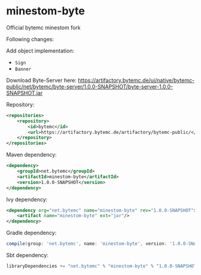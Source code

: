 # minestom-byte
Official bytemc minestom fork


Following changes:

Add object implementation:
- `Sign`
- `Banner`

Download Byte-Server here: 
https://artifactory.bytemc.de/ui/native/bytemc-public/net/bytemc/byte-server/1.0.0-SNAPSHOT/byte-server-1.0.0-SNAPSHOT.jar

Repository: 
```xml
<repositories>
    <repository>
        <id>bytemc</id>
        <url>https://artifactory.bytemc.de/artifactory/bytemc-public/</url>
    </repository>
</repositories>
```

Maven dependency:
```xml
<dependency>
    <groupId>net.bytemc</groupId>
    <artifactId>minestom-byte</artifactId>
    <version>1.0.0-SNAPSHOT</version>
</dependency>
```

Ivy dependency:
```xml
<dependency org="net.bytemc" name="minestom-byte" rev="1.0.0-SNAPSHOT">
    <artifact name="minestom-byte" ext="jar"/>
</dependency>
```

Gradle dependency:
```groovy
compile(group: 'net.bytemc', name: 'minestom-byte', version: '1.0.0-SNAPSHOT')
```

Sbt dependency:
```groovy
libraryDependencies += "net.bytemc" % "minestom-byte" % "1.0.0-SNAPSHOT"
```
